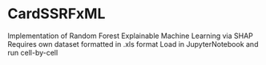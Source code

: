 # CardSSRFxML
Implementation of Random Forest Explainable Machine Learning via SHAP 
Requires own dataset formatted in .xls format
Load in JupyterNotebook and run cell-by-cell
